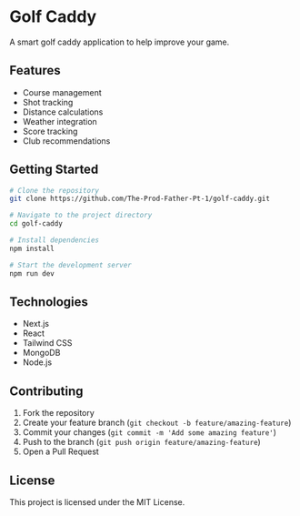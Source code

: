 # Golf Caddy

A smart golf caddy application to help improve your game.

## Features

- Course management
- Shot tracking
- Distance calculations
- Weather integration
- Score tracking
- Club recommendations

## Getting Started

```bash
# Clone the repository
git clone https://github.com/The-Prod-Father-Pt-1/golf-caddy.git

# Navigate to the project directory
cd golf-caddy

# Install dependencies
npm install

# Start the development server
npm run dev
```

## Technologies

- Next.js
- React
- Tailwind CSS
- MongoDB
- Node.js

## Contributing

1. Fork the repository
2. Create your feature branch (`git checkout -b feature/amazing-feature`)
3. Commit your changes (`git commit -m 'Add some amazing feature'`)
4. Push to the branch (`git push origin feature/amazing-feature`)
5. Open a Pull Request

## License

This project is licensed under the MIT License.